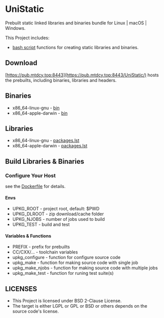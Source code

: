 # UniStatic 

Prebuilt static linked libraries and binaries bundle for Linux | macOS | Windows.

This Project includes:

- [bash script](ulib.sh) functions for creating static libraries and binaries.

## Download

[https://pub.mtdcy.top:8443](https://pub.mtdcy.top:8443/UniStatic/) hosts the prebuilts, including binaries, libraries and headers.

## Binaries

- x86_64-linux-gnu      - [bin](https://pub.mtdcy.top:8443/UniStatic/current/prebuilts/x86_64-linux-gnu/bin/)
- x86_64-apple-darwin   - [bin](https://pub.mtdcy.top:8443/UniStatic/current/prebuilts/x86_64-apple-darwin/bin/)

## Libraries

- x86_64-linux-gnu      - [packages.lst](https://pub.mtdcy.top:8443/UniStatic/current/prebuilts/x86_64-linux-gnu/packages.lst)
- x86_64-apple-darwin   - [packages.lst](https://pub.mtdcy.top:8443/UniStatic/current/prebuilts/x86_64-apple-darwin/packages.lst)

## Build Libraries & Binaries

### Configure Your Host

see the [Dockerfile](Dockerfile) for details.

#### Envs

- UPKG_ROOT        - project root, default: $PWD
- UPKG_DLROOT      - zip download/cache folder
- UPKG_NJOBS       - number of jobs used to build
- UPKG_TEST        - build and test

#### Variables & Functions

- PREFIX           - prefix for prebuilts
- CC/CXX/...       - toolchain variables
- upkg_configure   - function for configure source code
- upkg_make        - function for making source code with single job
- upkg_make_njobs  - function for making source code with multiple jobs
- upkg_make_test   - function for runing test suite(s)

## LICENSES

* This Project is licensed under BSD 2-Clause License.
* The target is either LGPL or GPL or BSD or others depends on the source code's license.

